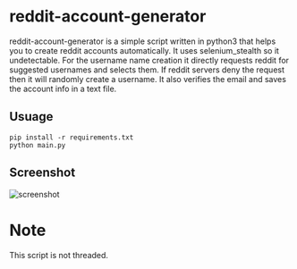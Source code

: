 # reddit-account-generator

reddit-account-generator is a simple script written in python3 that helps you to create reddit accounts automatically. It uses selenium_stealth so it undetectable. For the username name creation it directly requests reddit for suggested usernames and selects them. If reddit servers deny the request then it will randomly create a username. It also verifies the email and saves the account info in a text file.

## Usuage
```
pip install -r requirements.txt
python main.py
```

## Screenshot

![screenshot](https://github.com/anuj66283/reddit-account-generator/blob/master/screenshot.PNG)

# Note
This script is not threaded.
